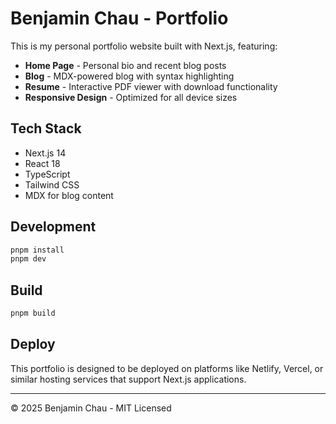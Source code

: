 # Benjamin Chau - Portfolio

This is my personal portfolio website built with Next.js, featuring:

- **Home Page** - Personal bio and recent blog posts
- **Blog** - MDX-powered blog with syntax highlighting
- **Resume** - Interactive PDF viewer with download functionality
- **Responsive Design** - Optimized for all device sizes

## Tech Stack

- Next.js 14
- React 18
- TypeScript
- Tailwind CSS
- MDX for blog content

## Development

```bash
pnpm install
pnpm dev
```

## Build

```bash
pnpm build
```

## Deploy

This portfolio is designed to be deployed on platforms like Netlify, Vercel, or similar hosting services that support Next.js applications.

---

© 2025 Benjamin Chau - MIT Licensed
